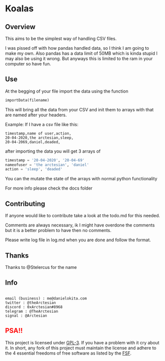 # Koalas

## Overview

This aims to be the simplest way of handling CSV files.

I was pissed off with how pandas handled data, so I think I am going to make my own. Also pandas has a data limit of 50MB which is kinda stupid I may also be using it wrong. But anyways this is limited to the ram in your computer so have fun.

## Use

At the begging of your file import the data using the function

```py
importData(filename)
```

This will bring all the data from your CSV and init them to arrays with that are named after your headers.

Example:
If I have a csv file like this:

```csv
timestamp,name of user,action,
20-04-2020,the arctesian,sleep,
20-04-2069,daniel,deaded,
```

after importing the data you will get 3 arrays of

```py
timestamp = '20-04-2020', '20-04-69'
nameofuser = 'the arctesian', 'daniel'
action = 'sleep', 'deaded'
```

You can the mutate the state of the arrays with normal python functionality

For more info please check the docs folder

## Contributing

If anyone would like to contribute take a look at the todo.md for this needed.

Comments are always necessary, ik I might have overdone the comments but it is a better problem to have then no comments.

Please write log file in log.md when you are done and follow the format.

## Thanks

Thanks to @Stelercus for the name

## Info

```

email (business) : me@danielokita.com
twitter : @theArctesian
discord : 0xArctesian#8968
telegram : @TheArctesian
signal : @Arctesian

```

## <span style="color: red"> PSA!! </span>

This project is licensed under [GPL-3](https://www.gnu.org/licenses/quick-guide-gplv3.html). If you have a problem with it cry about it. In short, any fork of this project must maintain the license and adhere to the 4 essential freedoms of free software as listed by the [FSF](https://www.gnu.org/philosophy/free-sw.en.html).

```

```
